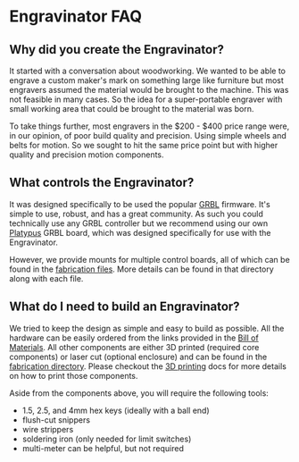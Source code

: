 # Engravinator FAQ

## Why did you create the Engravinator?

It started with a conversation about woodworking. We wanted to be able to engrave a custom maker's mark on something large like furniture but most engravers assumed the material would be brought to the machine. This was not feasible in many cases. So the idea for a super-portable engraver with small working area that could be brought to the material was born.

To take things further, most engravers in the $200 - $400 price range were, in our opinion, of poor build quality and precision. Using simple wheels and belts for motion. So we sought to hit the same price point but with higher quality and precision motion components.

## What controls the Engravinator?

It was designed specifically to be used the popular [GRBL](https://github.com/gnea/grbl) firmware. It's simple to use, robust, and has a great community. As such you could technically use any GRBL controller but we recommend using our own [Platypus](https://github.com/ManiacalLabs/Platypus) GRBL board, which was designed specifically for use with the Engravinator.

However, we provide mounts for multiple control boards, all of which can be found in the [fabrication files](/Mk1/Fabrication/3D%20Printed/Controller%20Box). More details can be found in that directory along with each file.

## What do I need to build an Engravinator?

We tried to keep the design as simple and easy to build as possible. All the hardware can be easily ordered from the links provided in the [Bill of Materials](). All other components are either 3D printed (required core components) or laser cut (optional enclosure) and can be found in the [fabrication directory](/Mk1/Fabrication/). Please checkout the [3D printing](/3DPrinting.md) docs for more details on how to print those components.

Aside from the components above, you will require the following tools:

- 1.5, 2.5, and 4mm hex keys (ideally with a ball end)
- flush-cut snippers
- wire strippers
- soldering iron (only needed for limit switches)
- multi-meter can be helpful, but not required